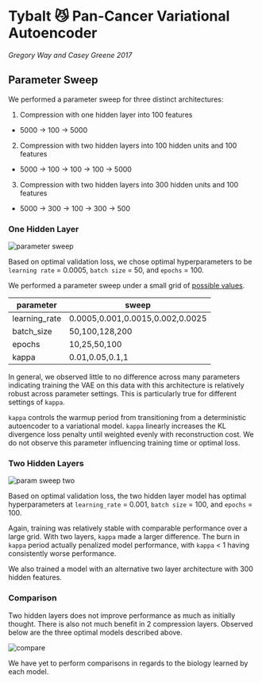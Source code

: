 # Tybalt :smirk_cat: Pan-Cancer Variational Autoencoder

*Gregory Way and Casey Greene 2017*

## Parameter Sweep

We performed a parameter sweep for three distinct architectures:

1. Compression with one hidden layer into 100 features
  - 5000 -> 100 -> 5000
2. Compression with two hidden layers into 100 hidden units and 100 features
  - 5000 -> 100 -> 100 -> 100 -> 5000
3. Compression with two hidden layers into 300 hidden units and 100 features
  - 5000 -> 300 -> 100 -> 300 -> 500

### One Hidden Layer

![parameter sweep](figures/param_sweep/full_param_final_param_val_loss.png?raw=true)

Based on optimal validation loss, we chose optimal hyperparameters to be
`learning rate` = 0.0005, `batch size` = 50, and `epochs` = 100.

We performed a parameter sweep under a small grid of
[possible values](config/parameter_sweep.tsv).

parameter      |  sweep
---------------|----------------------------------
learning_rate  |  0.0005,0.001,0.0015,0.002,0.0025
batch_size     |  50,100,128,200
epochs         |  10,25,50,100
kappa          |  0.01,0.05,0.1,1

In general, we observed little to no difference across many parameters
indicating training the VAE on this data with this architecture is relatively
robust across parameter settings. This is particularly true for different
settings of `kappa`. 

`kappa` controls the warmup period from transitioning from a deterministic
autoencoder to a variational model. `kappa` linearly increases the KL divergence
loss penalty until weighted evenly with reconstruction cost. We do not observe
this parameter influencing training time or optimal loss.

### Two Hidden Layers

![param sweep two](figures/param_sweep/twohidden/full_param_final_param_val_loss.png?raw=true)

Based on optimal validation loss, the two hidden layer model has optimal
hyperparameters at `learning_rate` = 0.001, `batch size` = 100, and `epochs` = 100.

Again, training was relatively stable with comparable performance over a large grid.
With two layers, `kappa` made a larger difference. The burn in `kappa` period actually
penalized model performance, with `kappa` < 1 having consistently worse performance.

We also trained a model with an alternative two layer architecture with 300 hidden features.

### Comparison

Two hidden layers does not improve performance as much as initially thought. There is also
not much benefit in 2 compression layers. Observed below are the three optimal models
described above.

![compare](figures/param_sweep/best_model_comparisons.png?raw=true)

We have yet to perform comparisons in regards to the biology learned by each model.

